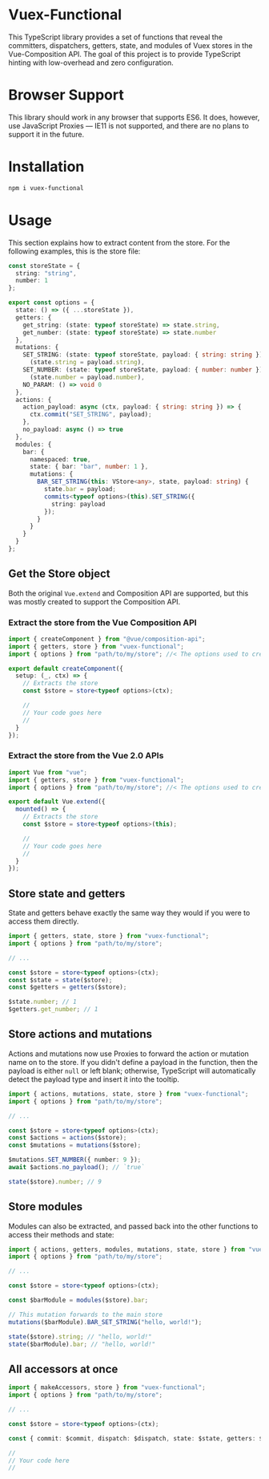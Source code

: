 # Vuex-Functional

This TypeScript library provides a set of functions that reveal the committers,
dispatchers, getters, state, and modules of Vuex stores in the Vue-Composition
API. The goal of this project is to provide TypeScript hinting with low-overhead
and zero configuration.

# Browser Support

This library should work in any browser that supports ES6. It does, however, use
JavaScript Proxies — IE11 is not supported, and there are no plans to support it
in the future.

# Installation

```bash
npm i vuex-functional
```

# Usage

This section explains how to extract content from the store. For the following examples, this is the store file:

```typescript
const storeState = {
  string: "string",
  number: 1
};

export const options = {
  state: () => ({ ...storeState }),
  getters: {
    get_string: (state: typeof storeState) => state.string,
    get_number: (state: typeof storeState) => state.number
  },
  mutations: {
    SET_STRING: (state: typeof storeState, payload: { string: string }) =>
      (state.string = payload.string),
    SET_NUMBER: (state: typeof storeState, payload: { number: number }) =>
      (state.number = payload.number),
    NO_PARAM: () => void 0
  },
  actions: {
    action_payload: async (ctx, payload: { string: string }) => {
      ctx.commit("SET_STRING", payload);
    },
    no_payload: async () => true
  },
  modules: {
    bar: {
      namespaced: true,
      state: { bar: "bar", number: 1 },
      mutations: {
        BAR_SET_STRING(this: VStore<any>, state, payload: string) {
          state.bar = payload;
          commits<typeof options>(this).SET_STRING({
            string: payload
          });
        }
      }
    }
  }
};
```

## Get the Store object

Both the original `Vue.extend` and Composition API are supported, but this was
mostly created to support the Composition API.

### Extract the store from the Vue Composition API

```typescript
import { createComponent } from "@vue/composition-api";
import { getters, store } from "vuex-functional";
import { options } from "path/to/my/store"; //< The options used to create the store

export default createComponent({
  setup: (_, ctx) => {
    // Extracts the store
    const $store = store<typeof options>(ctx);

    //
    // Your code goes here
    //
  }
});
```

### Extract the store from the Vue 2.0 APIs

```typescript
import Vue from "vue";
import { getters, store } from "vuex-functional";
import { options } from "path/to/my/store"; //< The options used to create the store

export default Vue.extend({
  mounted() => {
    // Extracts the store
    const $store = store<typeof options>(this);

    //
    // Your code goes here
    //
  }
});
```

## Store state and getters

State and getters behave exactly the same way they would if you were to access
them directly.

```typescript
import { getters, state, store } from "vuex-functional";
import { options } from "path/to/my/store";

// ...

const $store = store<typeof options>(ctx);
const $state = state($store);
const $getters = getters($store);

$state.number; // 1
$getters.get_number; // 1
```

## Store actions and mutations

Actions and mutations now use Proxies to forward the action or mutation name on
to the store. If you didn't define a payload in the function, then the payload
is either `null` or left blank; otherwise, TypeScript will automatically detect
the payload type and insert it into the tooltip.

```typescript
import { actions, mutations, state, store } from "vuex-functional";
import { options } from "path/to/my/store";

// ...

const $store = store<typeof options>(ctx);
const $actions = actions($store);
const $mutations = mutations($store);

$mutations.SET_NUMBER({ number: 9 });
await $actions.no_payload(); // `true`

state($store).number; // 9
```

## Store modules

Modules can also be extracted, and passed back into the other functions to
access their methods and state:

```typescript
import { actions, getters, modules, mutations, state, store } from "vuex-functional";
import { options } from "path/to/my/store";

// ...

const $store = store<typeof options>(ctx);

const $barModule = modules($store).bar;

// This mutation forwards to the main store
mutations($barModule).BAR_SET_STRING("hello, world!");

state($store).string; // "hello, world!"
state($barModule).bar; // "hello, world!"
```

## All accessors at once

```typescript
import { makeAccessors, store } from "vuex-functional";
import { options } from "path/to/my/store";

// ...

const $store = store<typeof options>(ctx);

const { commit: $commit, dispatch: $dispatch, state: $state, getters: $getters } = makeAccessors($store);

//
// Your code here
//
```